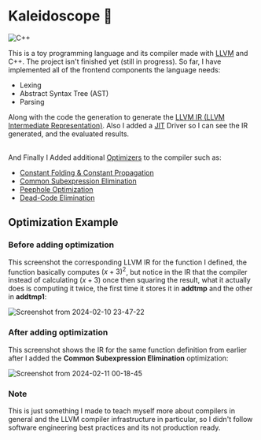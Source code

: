 # Kaleidoscope :telescope:
![C++](https://img.shields.io/badge/c++-%2300599C.svg?style=for-the-badge&logo=c%2B%2B&logoColor=white)

This is a toy programming language and its compiler made with [LLVM](https://llvm.org/) and C++. The project isn't finished yet (still in progress). So far, I have implemented all of the frontend components the language needs:
- Lexing
- Abstract Syntax Tree (AST)
- Parsing

Along with the code the generation to generate the [LLVM IR (LLVM Intermediate Representation)](https://llvm.org/docs/LangRef.html). Also I added a [JIT](https://en.wikipedia.org/wiki/Just-in-time_compilation) Driver so I can see the IR generated, and the evaluated results. 
<br><br>


And Finally I Added additional [Optimizers](https://en.wikipedia.org/wiki/Optimizing_compiler#:~:text=Compiler%20optimization%20is%20generally%20implemented,fewer%20resources%20or%20executes%20faster.) to the compiler such as:
- [Constant Folding &  Constant Propagation](https://en.wikipedia.org/wiki/Constant_folding)
- [Common Subexpression Elimination](https://en.wikipedia.org/wiki/Common_subexpression_elimination)
- [Peephole Optimization](https://en.wikipedia.org/wiki/Peephole_optimization)
- [Dead-Code Elimination](https://en.wikipedia.org/wiki/Dead-code_elimination)

## Optimization Example
### Before adding optimization
This screenshot the corresponding LLVM IR for the function I defined, the function basically computes $(x + 3)^2$, but notice in the IR that the compiler instead of calculating $(x + 3)$ once then squaring the result, what it actually does is computing it twice, the first time it stores it in **addtmp** and the other in **addtmp1**:


![Screenshot from 2024-02-10 23-47-22](https://github.com/OmarAzizi/Kaleidoscope/assets/110500643/7e7d9146-1a1b-44a8-bde7-313bd3290b54)

### After adding optimization
This screenshot shows the IR for the same function definition from earlier after I added the **Common Subexpression Elimination** optimization:


![Screenshot from 2024-02-11 00-18-45](https://github.com/OmarAzizi/Kaleidoscope/assets/110500643/6481a5c5-2db0-4a27-9eb0-7e8246a77823)

### Note
This is just something I made to teach myself more about compilers in general and the LLVM compiler infrastructure in particular, so I didn't follow software engineering best practices and its not production ready.


